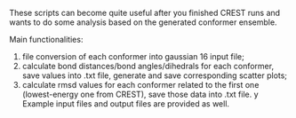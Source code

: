 These scripts can become quite useful after you finished CREST runs and wants to do some analysis based on the generated conformer ensemble.

Main functionalities: 
1) file conversion of each conformer into gaussian 16 input file;
2) calculate bond distances/bond angles/dihedrals for each conformer, save values into .txt file, generate and save corresponding scatter plots;
3) calculate rmsd values for each conformer related to the first one (lowest-energy one from CREST), save those data into .txt file.
y
Example input files and output files are provided as well.
